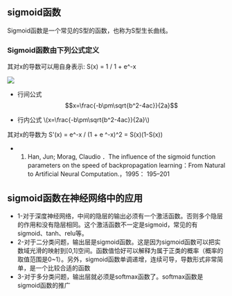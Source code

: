 ## sigmoid函数

Sigmoid函数是一个常见的S型的函数，也称为S型生长曲线。

### Sigmoid函数由下列公式定义

其对x的导数可以用自身表示:
S(x) = 1 / 1 + e^-x

<img src="http://chart.googleapis.com/chart?cht=tx&chl=\Large x=\frac{-b\pm\sqrt{b^2-4ac}}{2a}" style="border:none;">

<script type="text/javascript" src="http://cdn.mathjax.org/mathjax/latest/MathJax.js?config=default"></script>
- 行间公式
$$x=\frac{-b\pm\sqrt{b^2-4ac}}{2a}$$

- 行内公式
\\(x=\frac{-b\pm\sqrt{b^2-4ac}}{2a}\\)

其对x的导数为
S'(x) = e^-x / (1 + e ^-x)^2 = S(x)(1-S(x))

- 1.  Han, Jun; Morag, Claudio ．The influence of the sigmoid function parameters on the speed of backpropagation learning：From Natural to Artificial Neural Computation.，1995： 195–201

## sigmoid函数在神经网络中的应用
- 1-对于深度神经网络，中间的隐层的输出必须有一个激活函数。否则多个隐层的作用和没有隐层相同。这个激活函数不一定是sigmoid，常见的有sigmoid、tanh、relu等。
- 2-对于二分类问题，输出层是sigmoid函数。这是因为sigmoid函数可以把实数域光滑的映射到[0,1]空间。函数值恰好可以解释为属于正类的概率（概率的取值范围是0~1）。另外，sigmoid函数单调递增，连续可导，导数形式非常简单，是一个比较合适的函数
- 3-对于多分类问题，输出层就必须是softmax函数了。softmax函数是sigmoid函数的推广
